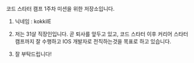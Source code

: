 코드 스타터 캠프 1주차 미션을 위한 저장소입니다.

1. 닉네임 : kokkilE

2. 저는 31살 직장인입니다. 곧 퇴사를 앞두고 있고, 코드 스타터 이후 커리어 스타터 캠프까지 잘 수행하고 IOS 개발자로 전직하는것을 목표로 하고 있습니다.

3. 잘 부탁드립니다!
